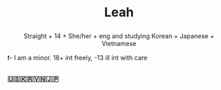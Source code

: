 #     <p align="center">Leah</p>
   <p align="center">Straight + 14 + She/her + eng and studying Korean + Japanese + Vietnamese</p>

❗- I am a minor. 18+ int freely, -13 ill int with care

### 🇺🇸🇰🇷🇻🇳🇯🇵
